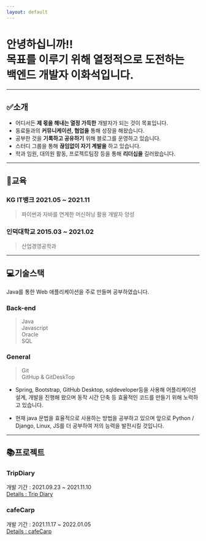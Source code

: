 ```yaml
---
layout: default
---
```


# **안녕하십니까!!<br>목표를 이루기 위해 열정적으로 도전하는<br>백엔드 개발자 이화석입니다.**
---

## **✅소개**
* 어디서든 **제 몫을 해내는 열정 가득한** 개발자가 되는 것이 목표입니다.
* 동료들과의 **커뮤니케이션, 협업을** 통해 성장을 해왔습니다.
* 공부한 것을 **기록하고 공유하기** 위해 블로그를 운영하고 있습니다.
* 스터디 그룹을 통해 **끊임없이 자기 계발을** 하고 있습니다.
* 학과 임원, 대의원 활동, 프로젝트팀장 등을 통해 **리더십을** 길러왔습니다.

---

## **📝교육**
### KG IT뱅크 2021.05 ~ 2021.11
> 파이썬과 자바를 연계한 머신허닝 활용 개발자 양성

### 인덕대학교 2015.03 ~ 2021.02
> 산업경영공학과 

---

## **💻기술스택**  

Java를 통한 Web 애플리케이션을 주로 만들며 공부하였습니다.
### Back-end
> Java  
> Javascript  
> Oracle  
> SQL

### General
> Git  
> GitHup & GitDeskTop

- Spring, Bootstrap, GitHub Desktop, sqldeveloper등을 사용해 어플리케이션 설계, 개발을 진행해 왔으며 동작 시간 단축 등 효율적인 코드를 만들기 위해 노력하고 있습니다.  

- 현재 java 문법을 효율적으로 사용하는 방법을 공부하고 있으며 앞으로 Python / Django, Linux, JS를 더 공부하여 저의 능력을 발전시킬 것입니다.

---

## **📚프로젝트**

### TripDiary
개발 기간 : 2021.09.23 ~ 2021.11.10  
[Details : Trip Diary](./TripDiary.html)

### cafeCarp
개발 기간 : 2021.11.17 ~ 2022.01.05  
[Details : cafeCarp](./cafeCarp.html)